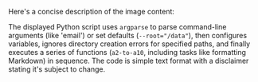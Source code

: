 Here's a concise description of the image content:

The displayed Python script uses `argparse` to parse command-line arguments (like 'email') or set defaults (`--root="/data"`), then configures variables, ignores directory creation errors for specified paths, and finally executes a series of functions (`a2-to-a10`, including tasks like formatting Markdown) in sequence. The code is simple text format with a disclaimer stating it's subject to change.